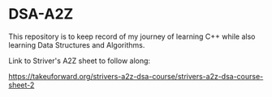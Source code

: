 # DSA-A2Z

This repository is to keep record of my journey of learning C++ while also learning Data Structures and Algorithms.

Link to Striver's A2Z sheet to follow along:

https://takeuforward.org/strivers-a2z-dsa-course/strivers-a2z-dsa-course-sheet-2
